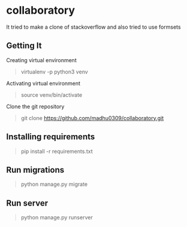 # collaboratory
It tried to make a clone of stackoverflow and also tried to use formsets
## Getting It 
Creating virtual environment 
> virtualenv -p python3 venv

Activating virtual environment
> source venv/bin/activate

Clone the git repository 
> git clone https://github.com/madhu0309/collaboratory.git

## Installing requirements 
> pip install -r requirements.txt

## Run migrations 
> python manage.py migrate

## Run server
> python manage.py runserver

 
